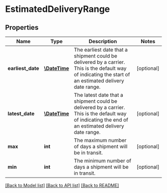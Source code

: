 # EstimatedDeliveryRange

## Properties
Name | Type | Description | Notes
------------ | ------------- | ------------- | -------------
**earliest_date** | [**\DateTime**](\DateTime.md) | The earliest date that a shipment could be delivered by a carrier. This is the default way of indicating the start of an estimated delivery date range. | [optional] 
**latest_date** | [**\DateTime**](\DateTime.md) | The latest date that a shipment could be delivered by a carrier. This is the default way of indicating the end of an estimated delivery date range. | [optional] 
**max** | **int** | The maximum number of days a shipment will be in transit. | [optional] 
**min** | **int** | The minimum number of days a shipment will be in transit. | [optional] 

[[Back to Model list]](../README.md#documentation-for-models) [[Back to API list]](../README.md#documentation-for-api-endpoints) [[Back to README]](../README.md)


